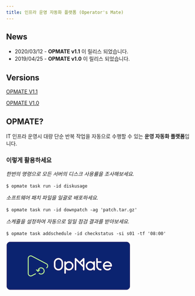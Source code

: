 ```yaml
---
title: 인프라 운영 자동화 플랫폼 (Operator's Mate)
---
```


## News

- 2020/03/12 - **OPMATE v1.1** 이 릴리스 되었습니다.
- 2019/04/25 - **OPMATE v1.0** 이 릴리스 되었습니다.

## Versions

[OPMATE V1.1](/document/v1.1)

[OPMATE V1.0](/document/v1.0)

## OPMATE?

IT 인프라 운영시 대량 단순 반복 작업을 자동으로 수행할 수 있는 **운영 자동화 플랫폼**입니다.

### 이렇게 활용하세요

*한번의 명령으로 모든 서버의 디스크 사용률을 조사해보세요.*

`$ opmate task run -id diskusage`

*소프트웨어 패치 파일을 일괄로 배포하세요.*

`$ opmate task run -id downpatch -ag 'patch.tar.gz'`

*스케쥴을 설정하여 자동으로 일일 점검 결과를 받아보세요.*

`$ opmate task addschedule -id checkstatus -si s01 -tf '08:00'`

![Alt text](/img/logo-blue-small.png)
